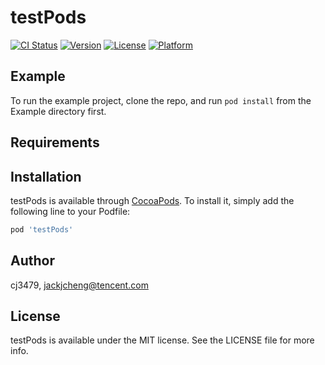 # testPods

[![CI Status](https://img.shields.io/travis/cj3479/testPods.svg?style=flat)](https://travis-ci.org/cj3479/testPods)
[![Version](https://img.shields.io/cocoapods/v/testPods.svg?style=flat)](https://cocoapods.org/pods/testPods)
[![License](https://img.shields.io/cocoapods/l/testPods.svg?style=flat)](https://cocoapods.org/pods/testPods)
[![Platform](https://img.shields.io/cocoapods/p/testPods.svg?style=flat)](https://cocoapods.org/pods/testPods)

## Example

To run the example project, clone the repo, and run `pod install` from the Example directory first.

## Requirements

## Installation

testPods is available through [CocoaPods](https://cocoapods.org). To install
it, simply add the following line to your Podfile:

```ruby
pod 'testPods'
```

## Author

cj3479, jackjcheng@tencent.com

## License

testPods is available under the MIT license. See the LICENSE file for more info.
